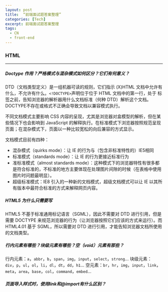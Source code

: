 ```yaml
---
layout: post
title:  “前端面试题答案整理”
categories: [Tech]
excerpt: 前端面试题答案整理
tags:
  - CN
  - front-end
---
```


### HTML

---

##### Doctype 作用？严格模式与混杂模式如何区分？它们有何意义？

DTD（文档类型定义）是一组机器可读的规则，它们指示 (X)HTML 文档中允许有什么，不允许有什么。`<!DOCTYPE>`声明位于位于 HTML 文档中的第一行，处于 <html> 标签之前，告知浏览器的解析器用什么文档标准（何种 DTD）解析这个文档。DOCTYPE不存在或格式不正确会导致文档以兼容模式执行。

不同文档模式主要影响 CSS 内容的呈现，尤其是浏览器对盒模型的解析，但在某些情况下也会影响到 JavaScript 的解释执行。在标准模式下浏览器按照规范呈现页面；在混杂模式下，页面以一种比较宽松的向后兼容的方式显示。

文档模式目前有四种：

* 混杂模式（quirks mode）：让 IE 的行为与（包含非标准特性的）IE5相同
* 标准模式（standards mode）：让 IE 的行为更接近标准行为
* 准标准模式（almost standards mode）：这种模式下的浏览器特性有很多都是符合标准的，不标准的地方主要体现在处理图片间隙的时候（在表格中使用图片时问题最明显）。
* 超级标准模式：IE8 引入的一种新的文档模式，超级文档模式可以让 IE 以其所有版本中最符合标准的方式来解释网页内容。

##### HTML5 为什么只需要写 <!DOCTYPE HTML>

HTML5 不基于标准通用标记语言（SGML），因此不需要对 DTD 进行引用，但是需要 DOCTYPE 来规范浏览器的行为（让浏览器按照它们应该的方式来运行）。而 HTML4.01 基于 SGML，所以需要对 DTD 进行引用，才能告知浏览器文档所使用的文档类型。

##### 行内元素有哪些？块级元素有哪些？空（void）元素有那些？

行内元素：`a`，`abbr`，`b`，`span`，`img`，`input`，`select`，`strong`...
块级元素：`div`，`p`，`ul`，`ol`，`li`，`dl`，`dt`，`dd`，`h1`...
空元素：`br`，`hr`，`img`，`input`，`link`，`meta`，`area`，`base`，`col`，`command`，`embed`...

##### 页面导入样式时，使用link和@import有什么区别？



